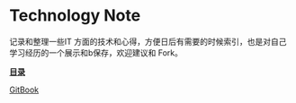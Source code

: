 Technology Note
===============

记录和整理一些IT 方面的技术和心得，方便日后有需要的时候索引，也是对自己学习经历的一个展示和b保存，欢迎建议和 Fork。


[**目录**](SUMMARY.md)

[GitBook](https://firemiles.gitbooks.io/note/content/)